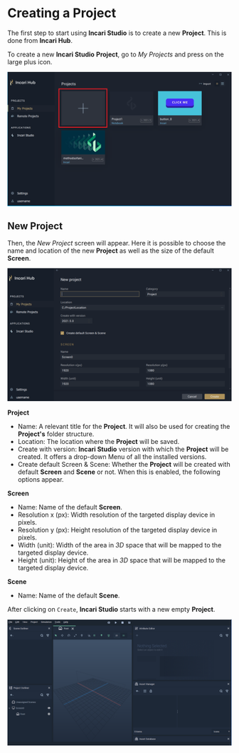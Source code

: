 # Creating a Project

The first step to start using **Incari Studio** is to create a new **Project**. This is done from **Incari Hub**.

To create a new **Incari Studio** **Project**, go to *My Projects* and press on the large plus icon.

![](../.gitbook/assets/create-projects.png)

## New Project

Then, the *New Project* screen will appear. Here it is possible to choose the name and location of the new **Project** as well as the size of the default **Screen**.

![](../.gitbook/assets/create-projects2.png) 

**Project**

* Name: A relevant title for the **Project**. It will also be used for creating the **Project's** folder structure.
* Location: The location where the **Project** will be saved.
* Create with version: **Incari Studio** version with which the **Project** will be created. It offers a drop-down Menu of all the installed versions.
* Create default Screen & Scene: Whether the **Project** will be created with default **Screen** and **Scene** or not. When this is enabled, the following options appear.
  
**Screen**

* Name: Name of the default **Screen**.
* Resolution x (px): Width resolution of the targeted display device in pixels.
* Resolution y (px): Height resolution of the targeted display device in pixels.
* Width (unit): Width of the area in *3D* space that will be mapped to the targeted display device.
* Height (unit): Height of the area in *3D* space that will be mapped to the targeted display device.

**Scene**

* Name: Name of the default **Scene**.


After clicking on `Create`, **Incari Studio** starts with a new empty **Project**.

![](../.gitbook/assets/empty-project.png)